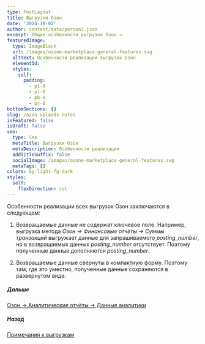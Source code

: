 ```yaml
---
type: PostLayout
title: Выгрузки Озон
date: '2024-10-02'
author: content/data/person1.json
excerpt: Общие особенности выгрузок Озон →
featuredImage:
  type: ImageBlock
  url: /images/ozone-marketplace-general-features.svg
  altText: Особенности реализации выгрузок Озон
  elementId: ''
  styles:
    self:
      padding:
        - pt-0
        - pl-0
        - pb-0
        - pr-0
bottomSections: []
slug: /ozon-uploads-notes
isFeatured: false
isDraft: false
seo:
  type: Seo
  metaTitle: Выгрузки Озон
  metaDescription: Особенности реализации
  addTitleSuffix: false
  socialImage: /images/ozone-marketplace-general-features.svg
  metaTags: []
colors: bg-light-fg-dark
styles:
  self:
    flexDirection: col
---
```

Особенности реализации всех выгрузок Озон заключаются в следующем:

1.  Возвращаемые данные не содержат ключевое поле.
    Например, выгрузка метода *Озон → Финансовые отчёты → Суммы транзакций* выгружает данные для запрашиваемого *posting\_number*, но в возвращаемых данных *posting\_number* отсутствует. Поэтому полученные данные дополняются *posting\_number*.

2.  Возвращаемые данные свернуты в компактную форму. Поэтому там, где это уместно, полученные данные сохраняются в развернутом виде.

##### Дальше

[Озон → Аналитические отчёты → Данные аналитики](/blog/ozon-analytical-reports-data/)

##### Назад

[Примечания к выгрузкам](/blog/notes-for-uploads/)

